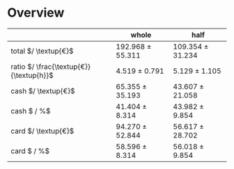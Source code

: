 # Overview  
|| whole | half |  
|---|---|---|  
|total $/ \textup{€}$|192.968 $\pm$ 55.311|109.354 $\pm$ 31.234|  
|ratio $/ \frac{\textup{€}}{\textup{h}}$| 4.519 $\pm$  0.791| 5.129 $\pm$  1.105|  
|cash $/ \textup{€}$|65.355 $\pm$ 35.193|43.607 $\pm$ 21.058|  
|cash $ / %$|41.404 $\pm$  8.314|43.982 $\pm$  9.854|  
|card $/ \textup{€}$|94.270 $\pm$ 52.844|56.617 $\pm$ 28.702|  
|card $ / %$|58.596 $\pm$  8.314|56.018 $\pm$  9.854|  
